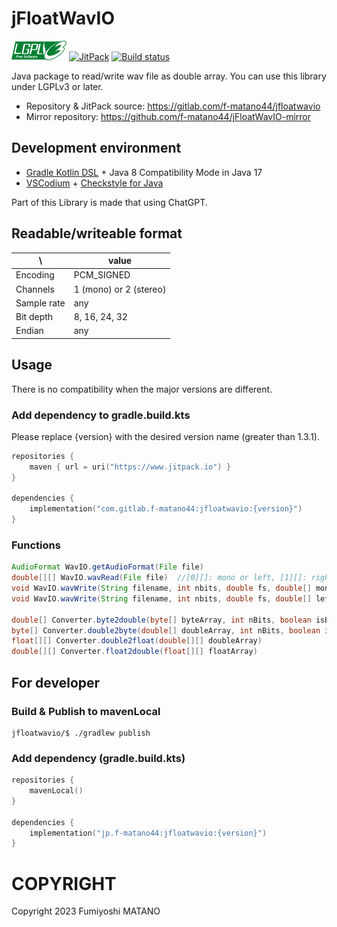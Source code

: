 # jFloatWavIO
[![LGPLv3 or later](doc/images/lgplv3-88x31.png)](https://www.gnu.org/graphics/license-logos.html)
[![JitPack](https://jitpack.io/v/com.gitlab.f-matano44/jfloatwavio.svg)](https://jitpack.io/#com.gitlab.f-matano44/jfloatwavio)
[![Build status](https://gitlab.com/f-matano44/jfloatwavio/badges/main/pipeline.svg)](https://gitlab.com/f-matano44/jfloatwavio/-/jobs)

Java package to read/write wav file as double array. You can use this library under LGPLv3 or later.

* Repository & JitPack source: https://gitlab.com/f-matano44/jfloatwavio
* Mirror repository: https://github.com/f-matano44/jFloatWavIO-mirror


## Development environment
* [Gradle Kotlin DSL](https://gradle.org/) + Java 8 Compatibility Mode in Java 17
* [VSCodium](https://github.com/VSCodium/vscodium) + [Checkstyle for Java](https://github.com/jdneo/vscode-checkstyle)

Part of this Library is made that using ChatGPT.


## Readable/writeable format
| \ |value|
|---|-----|
|Encoding|PCM_SIGNED|
|Channels|1 (mono) or 2 (stereo)|
|Sample rate|any|
|Bit depth|8, 16, 24, 32|
|Endian|any|


## Usage
There is no compatibility when the major versions are different.

### Add dependency to gradle.build.kts
Please replace {version} with the desired version name (greater than 1.3.1).
```kotlin
repositories {
    maven { url = uri("https://www.jitpack.io") }
}

dependencies {
    implementation("com.gitlab.f-matano44:jfloatwavio:{version}")
}
```

### Functions
```Java
AudioFormat WavIO.getAudioFormat(File file)
double[][] WavIO.wavRead(File file)  //[0][]: mono or left, [1][]: right
void WavIO.wavWrite(String filename, int nbits, double fs, double[] mono)
void WavIO.wavWrite(String filename, int nbits, double fs, double[] left, double[] right)

double[] Converter.byte2double(byte[] byteArray, int nBits, boolean isBigEndian)
byte[] Converter.double2byte(double[] doubleArray, int nBits, boolean isBigEndian)
float[][] Converter.double2float(double[][] doubleArray)
double[][] Converter.float2double(float[][] floatArray)
```


## For developer

### Build & Publish to mavenLocal
```SH
jfloatwavio/$ ./gradlew publish
```


### Add dependency (gradle.build.kts)
```Kotlin
repositories {
    mavenLocal()
}

dependencies {
    implementation("jp.f-matano44:jfloatwavio:{version}")
}
```


# COPYRIGHT
Copyright 2023 Fumiyoshi MATANO<br>
